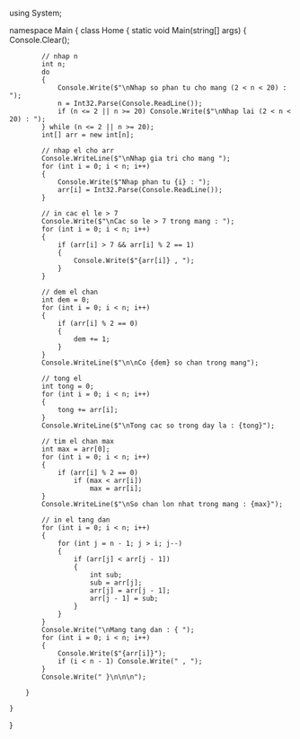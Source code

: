 ﻿using System;

namespace Main
{
    class Home
    {
        static void Main(string[] args)
        {
            Console.Clear();

            // nhap n
            int n;
            do
            {
                Console.Write($"\nNhap so phan tu cho mang (2 < n < 20) : ");
                n = Int32.Parse(Console.ReadLine());
                if (n <= 2 || n >= 20) Console.Write($"\nNhap lai (2 < n < 20) : ");
            } while (n <= 2 || n >= 20);
            int[] arr = new int[n];

            // nhap el cho arr
            Console.WriteLine($"\nNhap gia tri cho mang ");
            for (int i = 0; i < n; i++)
            {
                Console.Write($"Nhap phan tu {i} : ");
                arr[i] = Int32.Parse(Console.ReadLine());
            }

            // in cac el le > 7
            Console.Write($"\nCac so le > 7 trong mang : ");
            for (int i = 0; i < n; i++)
            {
                if (arr[i] > 7 && arr[i] % 2 == 1)
                {
                    Console.Write($"{arr[i]} , ");
                }
            }

            // dem el chan
            int dem = 0;
            for (int i = 0; i < n; i++)
            {
                if (arr[i] % 2 == 0)
                {
                    dem += 1;
                }
            }
            Console.WriteLine($"\n\nCo {dem} so chan trong mang");

            // tong el 
            int tong = 0;
            for (int i = 0; i < n; i++)
            {
                tong += arr[i];
            }
            Console.WriteLine($"\nTong cac so trong day la : {tong}");

            // tim el chan max
            int max = arr[0];
            for (int i = 0; i < n; i++)
            {
                if (arr[i] % 2 == 0)
                    if (max < arr[i])
                        max = arr[i];
            }
            Console.WriteLine($"\nSo chan lon nhat trong mang : {max}");

            // in el tang dan
            for (int i = 0; i < n; i++)
            {
                for (int j = n - 1; j > i; j--)
                {
                    if (arr[j] < arr[j - 1])
                    {
                        int sub;
                        sub = arr[j];
                        arr[j] = arr[j - 1];
                        arr[j - 1] = sub;
                    }
                }
            }
            Console.Write("\nMang tang dan : { ");
            for (int i = 0; i < n; i++)
            {
                Console.Write($"{arr[i]}");
                if (i < n - 1) Console.Write(" , ");
            }
            Console.Write(" }\n\n\n");

        }

    }
}

